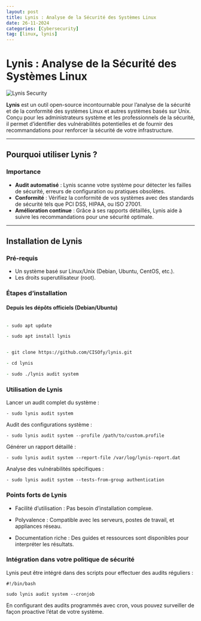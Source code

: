 ```yaml
---
layout: post
title: Lynis : Analyse de la Sécurité des Systèmes Linux
date: 26-11-2024
categories: [Cybersecurity]
tag: [linux, lynis]
---
```


# Lynis : Analyse de la Sécurité des Systèmes Linux

![Lynis Security](https://upload.wikimedia.org/wikipedia/commons/thumb/3/35/Tux.svg/1200px-Tux.svg.png)

**Lynis** est un outil open-source incontournable pour l’analyse de la sécurité et de la conformité des systèmes Linux et autres systèmes basés sur Unix. Conçu pour les administrateurs système et les professionnels de la sécurité, il permet d’identifier des vulnérabilités potentielles et de fournir des recommandations pour renforcer la sécurité de votre infrastructure.

---

## Pourquoi utiliser Lynis ?

### Importance

- **Audit automatisé** : Lynis scanne votre système pour détecter les failles de sécurité, erreurs de configuration ou pratiques obsolètes.
- **Conformité** : Vérifiez la conformité de vos systèmes avec des standards de sécurité tels que PCI DSS, HIPAA, ou ISO 27001.
- **Amélioration continue** : Grâce à ses rapports détaillés, Lynis aide à suivre les recommandations pour une sécurité optimale.

---

## Installation de Lynis

### Pré-requis

- Un système basé sur Linux/Unix (Debian, Ubuntu, CentOS, etc.).
- Les droits superutilisateur (root).

### Étapes d’installation

#### Depuis les dépôts officiels (Debian/Ubuntu)

```zsh

- sudo apt update

- sudo apt install lynis


- git clone https://github.com/CISOfy/lynis.git

- cd lynis

- sudo ./lynis audit system
````
### Utilisation de Lynis

Lancer un audit complet du système :
````
- sudo lynis audit system
````
Audit des configurations système :
````
- sudo lynis audit system --profile /path/to/custom.profile
````
Générer un rapport détaillé :
````
- sudo lynis audit system --report-file /var/log/lynis-report.dat
````
Analyse des vulnérabilités spécifiques :
````
- sudo lynis audit system --tests-from-group authentication
````
### Points forts de Lynis

- Facilité d’utilisation : Pas besoin d’installation complexe.

- Polyvalence : Compatible avec les serveurs, postes de travail, et appliances réseau.

- Documentation riche : Des guides et ressources sont disponibles pour interpréter les résultats.


### Intégration dans votre politique de sécurité

Lynis peut être intégré dans des scripts pour effectuer des audits réguliers :
````
#!/bin/bash

sudo lynis audit system --cronjob
````
En configurant des audits programmés avec cron, vous pouvez surveiller de façon proactive l’état de votre système.